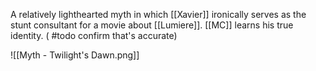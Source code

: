 A relatively lighthearted myth in which [[Xavier]] ironically serves as the stunt consultant for a movie about [[Lumiere]]. [[MC]] learns his true identity. ( #todo confirm that's accurate)

![[Myth - Twilight's Dawn.png]]